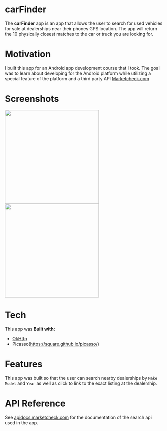 # carFinder
The **carFinder** app is an app that allows the user to search for used vehicles for sale at
dealerships near their phones GPS location. The app will return the 10 physically closest matches 
to the car or truck you are looking for.

# Motivation
I built this app for an Android app development course that I took. The goal was to learn about developing for the Android
platform while utilizing a special feature of the platform and a third party API  [Marketcheck.com](https://www.marketcheck.com)


# Screenshots
<p float="left">
<img src="https://user-images.githubusercontent.com/22112465/63130357-005ed200-bf6f-11e9-9902-5a89b2748c0a.png" width="300"/>

<img src="https://user-images.githubusercontent.com/22112465/63130636-f8ebf880-bf6f-11e9-92e7-f7ed49d74559.png" width="300"/>
</p>
  
# Tech
This app was **Built with:**

- [OkHttp](https://square.github.io/okhttp/)
- Picasso(https://square.github.io/picasso/)

# Features
This app was built so that the user can search nearby dealerships by `Make` `Model` and `Year` as well as click
to link to the exact listing at the dealership.

# API Reference
See [apidocs.marketcheck.com](https://apidocs.marketcheck.com/?version=latest#74001596-20de-c0ce-ae6c-c6d73b206de1) for the documentation of the search api used in the app.
